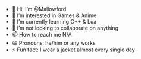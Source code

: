 - 👋 Hi, I’m @Mallowford
- 👀 I’m interested in Games & Anime
- 🌱 I’m currently learning C++ & Lua
- 💞️ I’m not looking to collaborate on anything
- 📫 How to reach me N/A
- 😄 Pronouns: he/him or any works
- ⚡ Fun fact: I wear a jacket almost every single day

<!---
Mallowford/Mallowford is a ✨ special ✨ repository because its `README.md` (this file) appears on your GitHub profile.
You can click the Preview link to take a look at your changes.
--->
